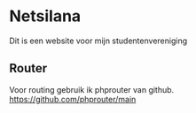 # Netsilana
Dit is een website voor mijn studentenvereniging

## Router
Voor routing gebruik ik phprouter van github.
https://github.com/phprouter/main